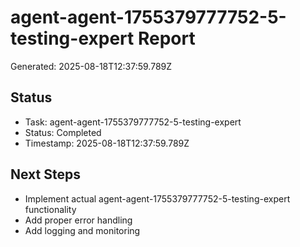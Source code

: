 # agent-agent-1755379777752-5-testing-expert Report

Generated: 2025-08-18T12:37:59.789Z

## Status
- Task: agent-agent-1755379777752-5-testing-expert
- Status: Completed
- Timestamp: 2025-08-18T12:37:59.789Z

## Next Steps
- Implement actual agent-agent-1755379777752-5-testing-expert functionality
- Add proper error handling
- Add logging and monitoring
